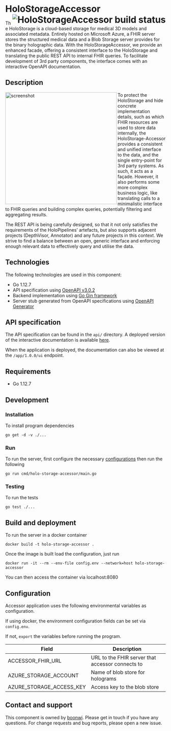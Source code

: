 # HoloStorageAccessor <a href="https://dev.azure.com/MSGOSHHOLO/HoloRepository/_build/latest?definitionId=1&branchName=dev"><img src="https://dev.azure.com/MSGOSHHOLO/HoloRepository/_apis/build/status/HoloRepository-Core?branchName=dev&jobName=HoloStorageAccessor" alt="HoloStorageAccessor build status" align="right" /></a>

The HoloStorage is a cloud-based storage for medical 3D models and associated metadata. Entirely hosted on Microsoft Azure, a FHIR server stores the structured medical data and a Blob Storage server provides for the binary holographic data. With the HoloStorageAccessor, we provide an enhanced facade, offering a consistent interface to the HoloStorage and translating the public REST API to internal FHIR queries. To facilitate development of 3rd party components, the interface comes with an interactive OpenAPI documentation.

## Description

<img src="https://user-images.githubusercontent.com/11090412/62010808-49d5b180-b167-11e9-9ce7-7335aa616926.png" alt="screenshot" height="350" align="left" />
To protect the HoloStorage and hide concrete implementation details, such as which FHIR resources are used to store data internally, the HoloStorage-Accessor provides a consistent and unified interface to the data, and the single entry-point for 3rd party systems. As such, it acts as a façade. However, it also performs some more complex business logic, like translating calls to a minimalistic interface to FHIR queries and building complex queries, potentially filtering and aggregating results.

The REST API is being carefully designed, so that it not only satisfies the requirements of the HoloPipelines’ artefacts, but also supports adjacent projects (DepthVisor, Annotator) and any future projects in this context. We strive to find a balance between an open, generic interface and enforcing enough relevant data to effectively query and utilise the data.

## Technologies

The following technologies are used in this component:

- Go 1.12.7
- API specification using [OpenAPI v3.0.2](https://github.com/OAI/OpenAPI-Specification/blob/master/versions/3.0.2.md)
- Backend implementation using [Go Gin framework](https://github.com/gin-gonic/gin)
- Server stub generated from OpenAPI specifications using [OpenAPI Generator](https://openapi-generator.tech/)

## API specification

The API specification can be found in the `api/` directory. A deployed version of the interactive documentation is available [here](https://app.swaggerhub.com/apis/boonwj/HoloRepository/).

When the application is deployed, the documentation can also be viewed at the `/app/1.0.0/ui` endpoint.

## Requirements
- Go 1.12.7

## Development
### Installation
To install program dependencies

```
go get -d -v ./...
```

### Run

To run the server, first configure the necessary [configurations](#configuration) then run the following

```
go run cmd/holo-storage-accessor/main.go
```

### Testing

To run the tests

```
go test ./...
```

## Build and deployment

To run the server in a docker container

```
docker build -t holo-storage-accessor .
```

Once the image is built load the configuration, just run

```
docker run -it --rm --env-file config.env --network=host holo-storage-accessor
```
You can then access the container via localhost:8080

## Configuration
Accessor application uses the following environmental variables as configuration.

If using docker, the environment configuration fields can be set via `config.env`.

If not, `export` the variables before running the program.

| Field                    | Description                                      |
|--------------------------|--------------------------------------------------|
| ACCESSOR_FHIR_URL        | URL to the FHIR server that accessor connects to |
| AZURE_STORAGE_ACCOUNT    | Name of blob store for holograms                 |
| AZURE_STORAGE_ACCESS_KEY | Access key to the blob store                     |


## Contact and support

This component is owned by [boonwj](https://github.com/boonwj). Please get in touch if you have any questions. For change requests and bug reports, please open a new issue.
